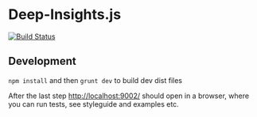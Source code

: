 Deep-Insights.js
====================

[![Build Status](http://travis-ci.org/CartoDB/deep-insights.js.png)](http://travis-ci.org/CartoDB/deep-insights.js)

## Development

`npm install` and then `grunt dev` to build dev dist files

After the last step [http://localhost:9002/](http://localhost:9002/) should open in a browser, where you can run tests, see styleguide and examples etc.

